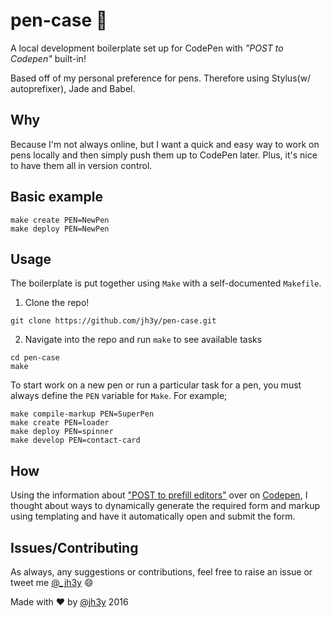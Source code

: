 # pen-case :pencil:

A local development boilerplate set up for CodePen with _"POST to Codepen"_ built-in!

Based off of my personal preference for pens. Therefore using Stylus(w/ autoprefixer), Jade and Babel.

## Why
Because I'm not always online, but I want a quick and easy way to work on pens locally and then simply push them up to CodePen later. Plus, it's nice to have them all in version control.

## Basic example
```shell
make create PEN=NewPen
make deploy PEN=NewPen
```

## Usage
The boilerplate is put together using `Make` with a self-documented `Makefile`.

1. Clone the repo!
```shell
git clone https://github.com/jh3y/pen-case.git
```
2. Navigate into the repo and run `make` to see available tasks
```shell
cd pen-case
make
```
To start work on a new pen or run a particular task for a pen, you must always define the `PEN` variable for `Make`. For example;
```shell
make compile-markup PEN=SuperPen
make create PEN=loader
make deploy PEN=spinner
make develop PEN=contact-card
```

## How
Using the information about ["POST to prefill editors"](https://blog.codepen.io/documentation/api/prefill/) over on [Codepen](http://codepen.io), I thought about ways to dynamically generate the required form and markup using templating and have it automatically open and submit the form.

## Issues/Contributing
As always, any suggestions or contributions, feel free to raise an issue or tweet me [@_jh3y](twitter.com/_jh3y) :smile:


Made with :heart: by [@jh3y](twitter.com/@_jh3y) 2016
